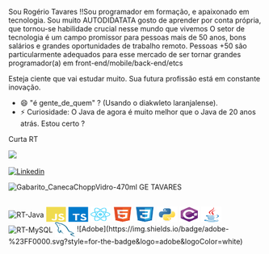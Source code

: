 
Sou Rogério Tavares !!Sou programador em formação,  e apaixonado em tecnologia.
Sou muito AUTODIDATATA gosto de aprender por conta própria, que tornou-se habilidade crucial nesse mundo que vivemos
O setor de tecnologia é um campo promissor para pessoas mais de 50 anos, bons salários e grandes oportunidades de trabalho remoto. Pessoas +50 são particularmente adequados para esse mercado de ser tornar grandes programador(a) em  front-end/mobile/back-end/etcs
 
Esteja ciente que vai estudar muito.
Sua futura profissão está em constante inovação.

- 😄 "é gente_de_quem" ?  (Usando o diakwleto laranjalense).
- ⚡ Curiosidade: O Java de agora é muito melhor que o Java de 20 anos atrás. Estou certo ?

Curta RT 

</a>

 <a href="https://instagram.com/rogtavares" target="_blank"><img src="https://img.shields.io/badge/-Instagram-%23E4405F?style=for-the-badge&logo=instagram&logoColor=white" target="_blank"></a>

[![Linkedin](https://img.shields.io/badge/LinkedIn-0077B5?style=for-the-badge&logo=linkedin&logoColor=white)](https://www.linkedin.com/in/rogtavares/)



</div>

![Gabarito_CanecaChoppVidro-470ml GE TAVARES](https://user-images.githubusercontent.com/91990479/227789471-99121773-9481-4815-97ff-eefb6713617c.png)


<div dir="auto"><br>
  <img align="center" alt="RT-Java" height="30" width="40" src="https://img.shields.io/badge/Java-ED8B00?style=for-the-badge&logo=java&logoColor=white">
  <img align="center" alt="RT-Js" height="30" width="40" src="https://raw.githubusercontent.com/devicons/devicon/master/icons/javascript/javascript-plain.svg">
  <img align="center" alt="RT-Ts" height="30" width="40" src="https://raw.githubusercontent.com/devicons/devicon/master/icons/typescript/typescript-plain.svg">
  <img align="center" alt="RT-React" height="30" width="40" src="https://raw.githubusercontent.com/devicons/devicon/master/icons/react/react-original.svg">
  <img align="center" alt="RT-HTML" height="30" width="40" src="https://raw.githubusercontent.com/devicons/devicon/master/icons/html5/html5-original.svg">
  <img align="center" alt="RT-CSS" height="30" width="40" src="https://raw.githubusercontent.com/devicons/devicon/master/icons/css3/css3-original.svg">
  <img align="center" alt="RT-Python" height="30" width="40" src="https://raw.githubusercontent.com/devicons/devicon/master/icons/python/python-original.svg">
  <img align="center" alt="RT-Csharp" height="30" width="40" src="https://raw.githubusercontent.com/devicons/devicon/master/icons/csharp/csharp-original.svg">
  <img align="center" alt="RT-Java" height="30" width="40" src="https://raw.githubusercontent.com/devicons/devicon/master/icons/java/java-original.svg".>
  <img align="center" alt="RT-MySQL" height="30" width="40" src="https://camo.githubusercontent.com/154b109392c658875e8ae5fd94e79ab62f82341149424efc8eb0c1e59821725a/68747470733a2f2f696d672e736869656c64732e696f2f62616467652f4d6963726f736f66745f53514c5f5365727665722d4343323932373f7374796c653d666f722d7468652d6261646765266c6f676f3d6d6963726f736f66742d73716c2d736572766572266c6f676f436f6c6f723d7768697465">
  <img align="center" alt="RT-MySQL" height="30" width="40" src="https://raw.githubusercontent.com/devicons/devicon/master/icons/mysql/mysql-plain.svg">
![Adobe](https://img.shields.io/badge/adobe-%23FF0000.svg?style=for-the-badge&logo=adobe&logoColor=white)
